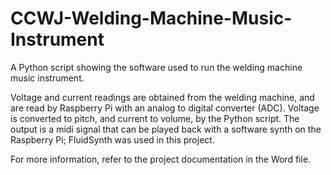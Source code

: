# CCWJ-Welding-Machine-Music-Instrument

A Python script showing the software used to run the welding machine music instrument.

Voltage and current readings are obtained from the welding machine, and are read by Raspberry Pi with an analog to digital converter (ADC). Voltage is converted to pitch, and current to volume, by the Python script. The output is a midi signal that can be played back with a software synth on the Raspberry Pi; FluidSynth was used in this project.

For more information, refer to the project documentation in the Word file.

